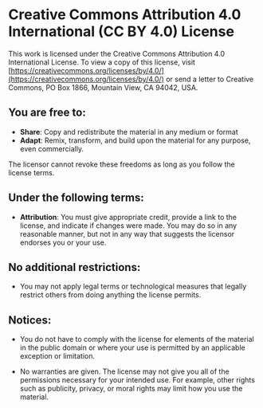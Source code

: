 # Creative Commons Attribution 4.0 International (CC BY 4.0) License

This work is licensed under the Creative Commons Attribution 4.0 International License. To view a copy of this license, visit [https://creativecommons.org/licenses/by/4.0/](https://creativecommons.org/licenses/by/4.0/) or send a letter to Creative Commons, PO Box 1866, Mountain View, CA 94042, USA.

## You are free to:

- **Share**: Copy and redistribute the material in any medium or format
- **Adapt**: Remix, transform, and build upon the material for any purpose, even commercially.

The licensor cannot revoke these freedoms as long as you follow the license terms.

## Under the following terms:

- **Attribution**: You must give appropriate credit, provide a link to the license, and indicate if changes were made. You may do so in any reasonable manner, but not in any way that suggests the licensor endorses you or your use.

## No additional restrictions:

- You may not apply legal terms or technological measures that legally restrict others from doing anything the license permits.

## Notices:

- You do not have to comply with the license for elements of the material in the public domain or where your use is permitted by an applicable exception or limitation.

- No warranties are given. The license may not give you all of the permissions necessary for your intended use. For example, other rights such as publicity, privacy, or moral rights may limit how you use the material.

